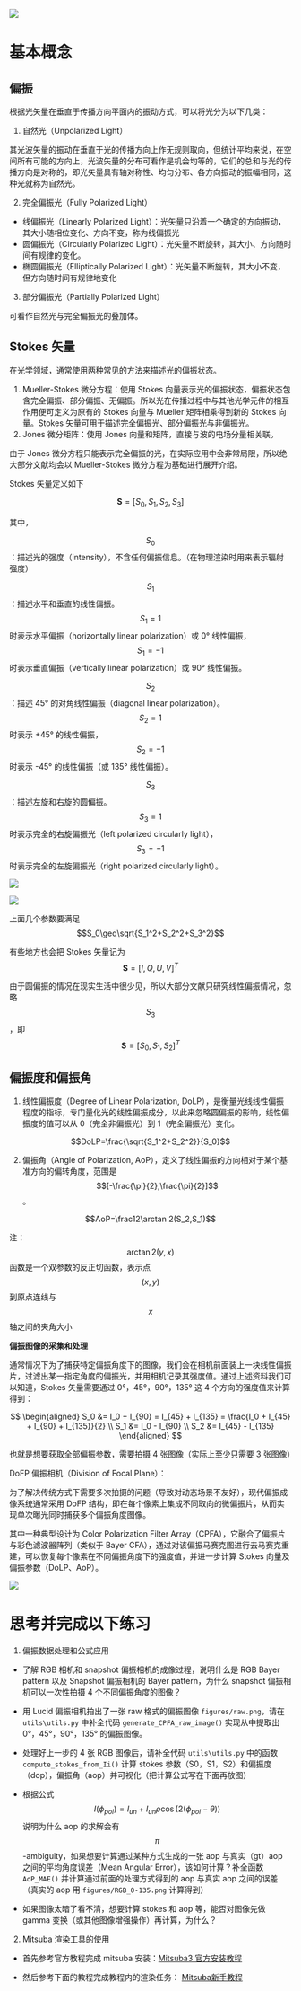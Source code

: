 ![](figures/polarization.png)

# 基本概念

## 偏振

根据光矢量在垂直于传播方向平面内的振动方式，可以将光分为以下几类：

1. 自然光（Unpolarized Light）

其光波矢量的振动在垂直于光的传播方向上作无规则取向，但统计平均来说，在空间所有可能的方向上，光波矢量的分布可看作是机会均等的，它们的总和与光的传播方向是对称的，即光矢量具有轴对称性、均匀分布、各方向振动的振幅相同，这种光就称为自然光。

2. 完全偏振光（Fully Polarized Light）
  - 线偏振光（Linearly Polarized Light）：光矢量只沿着一个确定的方向振动，其大小随相位变化、方向不变，称为线偏振光
  - 圆偏振光（Circularly Polarized Light）：光矢量不断旋转，其大小、方向随时间有规律的变化。
  - 椭圆偏振光（Elliptically Polarized Light）：光矢量不断旋转，其大小不变，但方向随时间有规律地变化

3. 部分偏振光（Partially Polarized Light）

可看作自然光与完全偏振光的叠加体。

## Stokes 矢量
在光学领域，通常使用两种常见的方法来描述光的偏振状态。

1. Mueller-Stokes 微分方程：使用 Stokes 向量表示光的偏振状态，偏振状态包含完全偏振、部分偏振、无偏振。所以光在传播过程中与其他光学元件的相互作用便可定义为原有的 Stokes 向量与 Mueller 矩阵相乘得到新的 Stokes 向量。Stokes 矢量可用于描述完全偏振光、部分偏振光与非偏振光。
2. Jones 微分矩阵：使用 Jones 向量和矩阵，直接与波的电场分量相关联。

由于 Jones 微分方程只能表示完全偏振的光，在实际应用中会非常局限，所以绝大部分文献均会以 Mueller-Stokes 微分方程为基础进行展开介绍。

Stokes 矢量定义如下

$$\mathbf{S}=[S_0,S_1,S_2,S_3]$$

其中，

$$S_0$$：描述光的强度（intensity），不含任何偏振信息。（在物理渲染时用来表示辐射强度）

$$S_1$$：描述水平和垂直的线性偏振。 $$S_1=1$$ 时表示水平偏振（horizontally linear polarization）或 0° 线性偏振， $$S_1=-1$$ 时表示垂直偏振（vertically linear polarization）或 90° 线性偏振。

$$S_2$$：描述 45° 的对角线性偏振（diagonal linear polarization）。 $$S_2=1$$ 时表示 +45° 的线性偏振， $$S_2=-1$$ 时表示 -45° 的线性偏振（或 135° 线性偏振）。

$$S_3$$：描述左旋和右旋的圆偏振。 $$S_3=1$$ 时表示完全的右旋偏振光（left polarized circularly light）， $$S_3=-1$$ 时表示完全的左旋偏振光（right polarized circularly light）。

![](figures/stokes1.png)

![](figures/stokes2.png)

上面几个参数要满足 $$S_0\geq\sqrt{S_1^2+S_2^2+S_3^2}$$

有些地方也会把 Stokes 矢量记为 $$\mathbf{S}=[I,Q,U,V]^T$$

由于圆偏振的情况在现实生活中很少见，所以大部分文献只研究线性偏振情况，忽略 $$S_3$$，即 $$\mathbf{S}=[S_0,S_1,S_2]^T$$

## 偏振度和偏振角

1. 线性偏振度（Degree of Linear Polarization, DoLP），是衡量光线线性偏振程度的指标，专门量化光的线性偏振成分，以此来忽略圆偏振的影响，线性偏振度的值可以从 0（完全非偏振光）到 1（完全偏振光）变化。

 $$DoLP=\frac{\sqrt{S_1^2+S_2^2}}{S_0}$$
 
2. 偏振角（Angle of Polarization, AoP），定义了线性偏振的方向相对于某个基准方向的偏转角度，范围是 $$[-\frac{\pi}{2},\frac{\pi}{2}]$$。

$$AoP=\frac12\arctan 2(S_2,S_1)$$

注： $$\arctan 2(y,x)$$ 函数是一个双参数的反正切函数，表示点 $$(x,y)$$ 到原点连线与 $$x$$ 轴之间的夹角大小

**偏振图像的采集和处理**

通常情况下为了捕获特定偏振角度下的图像，我们会在相机前面装上一块线性偏振片，过滤出某一指定角度的偏振光，并用相机记录其强度值。通过上述资料我们可以知道，Stokes 矢量需要通过 0°，45°，90°，135° 这 4 个方向的强度值来计算得到：

$$
\begin{aligned}
S_0 &= I_0 + I_{90} = I_{45} + I_{135} = \frac{I_0 + I_{45} + I_{90} + I_{135}}{2} \\
S_1 &= I_0 - I_{90} \\
S_2 &= I_{45} - I_{135}
\end{aligned}
$$

也就是想要获取全部偏振参数，需要拍摄 4 张图像（实际上至少只需要 3 张图像）

DoFP 偏振相机（Division of Focal Plane）：

为了解决传统方式下需要多次拍摄的问题（导致对动态场景不友好），现代偏振成像系统通常采用 DoFP 结构，即在每个像素上集成不同取向的微偏振片，从而实现单次曝光同时捕获多个偏振角度图像。

其中一种典型设计为 Color Polarization Filter Array（CPFA），它融合了偏振片与彩色滤波器阵列（类似于 Bayer CFA），通过对该偏振马赛克图进行去马赛克重建，可以恢复每个像素在不同偏振角度下的强度值，并进一步计算 Stokes 向量及偏振参数（DoLP、AoP）。

![](figures/cpfa.png)

# 思考并完成以下练习

1. 偏振数据处理和公式应用

- 了解 RGB 相机和 snapshot 偏振相机的成像过程，说明什么是 RGB Bayer pattern 以及 Snapshot 偏振相机的 Bayer pattern，为什么 snapshot 偏振相机可以一次性拍摄 4 个不同偏振角度的图像？

- 用 Lucid 偏振相机拍出了一张 raw 格式的偏振图像 `figures/raw.png`，请在 `utils\utils.py` 中补全代码 `generate_CPFA_raw_image()` 实现从中提取出 0°，45°，90°，135° 的偏振图像。

- 处理好上一步的 4 张 RGB 图像后，请补全代码 `utils\utils.py` 中的函数 `compute_stokes_from_Ii()` 计算 stokes 参数（S0，S1，S2）和偏振度（dop），偏振角（aop）并可视化（把计算公式写在下面再放图）

- 根据公式 $$I(\phi_{pol})=I_{un}+I_{un}\rho\cos(2(\phi_{pol}-\theta))$$ 说明为什么 aop 的求解会有 $$\pi$$-ambiguity，如果想要计算通过某种方式生成的一张 aop 与真实（gt）aop 之间的平均角度误差（Mean Angular Error），该如何计算？补全函数 `AoP_MAE()` 并计算通过前面的处理方式得到的 aop 与真实 aop 之间的误差（真实的 aop 用 `figures/RGB_0-135.png` 计算得到）

- 如果图像太暗了看不清，想要计算 stokes 和 aop 等，能否对图像先做 gamma 变换（或其他图像增强操作）再计算，为什么？

2. Mitsuba 渲染工具的使用

- 首先参考官方教程完成 mitsuba 安装：[Mitsuba3 官方安装教程](https://mitsuba.readthedocs.io/en/latest/index.html#installation)

- 然后参考下面的教程完成教程内的渲染任务： [Mitsuba新手教程](https://z1fow0wh5tr.feishu.cn/wiki/LElAw9aJgiVeGtkBxKwcNL3snxf)
